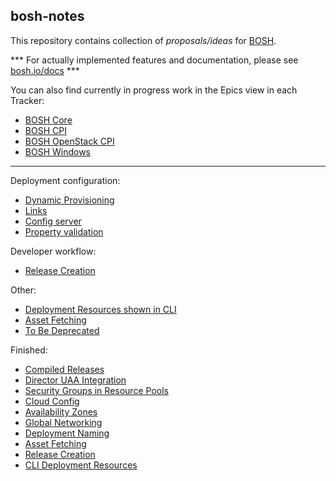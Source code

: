 ## bosh-notes

This repository contains collection of *proposals/ideas* for [BOSH](https://github.com/cloudfoundry/bosh).

*** For actually implemented features and documentation, please see [bosh.io/docs](https://bosh.io/docs) ***

You can also find currently in progress work in the Epics view in each Tracker:
- [BOSH Core](https://www.pivotaltracker.com/n/projects/956238)
- [BOSH CPI](https://www.pivotaltracker.com/n/projects/1133984)
- [BOSH OpenStack CPI](https://www.pivotaltracker.com/n/projects/1456570)
- [BOSH Windows](https://www.pivotaltracker.com/n/projects/1479998)

---
Deployment configuration:

* [Dynamic Provisioning](dynamic-provisioning.md)
* [Links](links.md)
* [Config server](config-server.md)
* [Property validation](property-validation.md)

Developer workflow:

* [Release Creation](release-creation.md)

Other:

* [Deployment Resources shown in CLI](cli-deployment-resources.md)
* [Asset Fetching](asset-fetching.md)
* [To Be Deprecated](to-be-deprecated.md)

Finished:

* [Compiled Releases](finished/compiled-releases.md)
* [Director UAA Integration](finished/uaa.md)
* [Security Groups in Resource Pools](finished/security-groups-in-resource-pools.md)
* [Cloud Config](finished/cloud-config.md)
* [Availability Zones](finished/availability-zones.md)
* [Global Networking](finished/global-networking.md)
* [Deployment Naming](finished/deployment-naming.md)
* [Asset Fetching](finished/asset-fetching.md)
* [Release Creation](finished/release-creation.md)
* [CLI Deployment Resources](finished/cli-deployment-resources.md)
